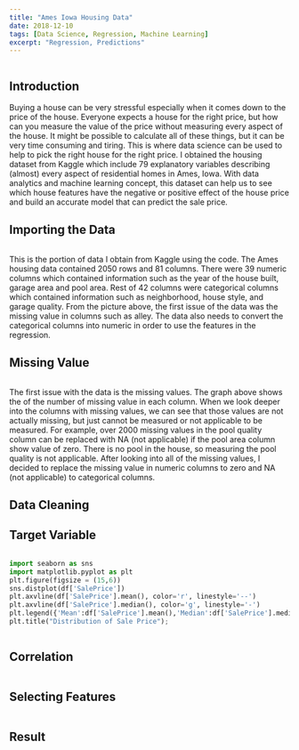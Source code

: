 ```yaml
---
title: "Ames Iowa Housing Data"
date: 2018-12-10
tags: [Data Science, Regression, Machine Learning]
excerpt: "Regression, Predictions"
---
```


<img src="{{ site.url }}{{ site.baseurl }}/images/ames/house-sale.jpg" alt="">

## **Introduction**
Buying a house can be very stressful especially when it comes down to the price of the house. Everyone expects a house for the right price, but how can you measure the value of the price without measuring every aspect of the house. It might be possible to calculate all of these things, but it can be very time consuming and tiring. This is where data science can be used to help to pick the right house for the right price. I obtained the housing dataset from Kaggle which include 79 explanatory variables describing (almost) every aspect of residential homes in Ames, Iowa. With data analytics and machine learning concept, this dataset can help us to see which house features have the negative or positive effect of the house price and build an accurate model that can predict the sale price.

## **Importing the Data**
<img src="{{ site.url }}{{ site.baseurl }}/images/ames/data-table.png" alt="">

This is the portion of data I obtain from Kaggle using the code. The Ames housing data contained 2050 rows and 81 columns. There were 39 numeric columns which contained information such as the year of the house built, garage area and pool area. Rest of 42 columns were categorical columns which contained information such as neighborhood, house style, and garage quality. From the picture above, the first issue of the data was the missing value in columns such as alley. The data also needs to convert the categorical columns into numeric in order to use the features in the regression.

## **Missing Value**
<img src="{{ site.url }}{{ site.baseurl }}/images/ames/missing-value.png" alt="">

The first issue with the data is the missing values. The graph above shows the of the number of missing value in each column. When we look deeper into the columns with missing values, we can see that those values are not actually missing, but just cannot be measured or not applicable to be measured. For example, over 2000 missing values in the pool quality column can be replaced with NA (not applicable) if the pool area column show value of zero. There is no pool in the house, so measuring the pool quality is not applicable. After looking into all of the missing values, I decided to replace the missing value in numeric columns to zero and NA (not applicable) to categorical columns.

## **Data Cleaning**



## **Target Variable**
<img src="{{ site.url }}{{ site.baseurl }}/images/ames/target-var.png" alt="">

```python
import seaborn as sns
import matplotlib.pyplot as plt
plt.figure(figsize = (15,6))
sns.distplot(df['SalePrice'])
plt.axvline(df['SalePrice'].mean(), color='r', linestyle='--')
plt.axvline(df['SalePrice'].median(), color='g', linestyle='-')
plt.legend({'Mean':df['SalePrice'].mean(),'Median':df['SalePrice'].median()})
plt.title("Distribution of Sale Price");
```



<img src="{{ site.url }}{{ site.baseurl }}/images/ames/log-target-var.png" alt="">


## **Correlation**
<img src="{{ site.url }}{{ site.baseurl }}/images/ames/corr.png" alt="">


## **Selecting Features**
<img src="{{ site.url }}{{ site.baseurl }}/images/ames/select.png" alt="">

## **Result**
<img src="{{ site.url }}{{ site.baseurl }}/images/ames/result.png" alt="">
